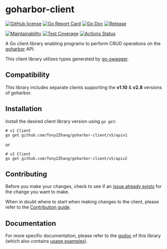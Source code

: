 # goharbor-client
[![GitHub license](https://img.shields.io/github/license/mittwald/goharbor-client.svg?style=flat-square)](https://github.com/TonyZZhang/goharbor-client/blob/master/LICENSE)
[![Go Report Card](https://goreportcard.com/badge/github.com/TonyZZhang/goharbor-client?style=flat-square)](https://goreportcard.com/badge/github.com/TonyZZhang/goharbor-client)
[![Go Doc](https://img.shields.io/badge/godoc-reference-blue.svg?style=flat-square)](https://pkg.go.dev/github.com/TonyZZhang/goharbor-client/v5)
[![Release](https://img.shields.io/github/release/mittwald/goharbor-client.svg?style=flat-square)](https://github.com/TonyZZhang/goharbor-client/releases/latest)

[![Maintainability](https://api.codeclimate.com/v1/badges/a765bafaa29f6f8fdde7/maintainability)](https://codeclimate.com/github/mittwald/goharbor-client/maintainability)
[![Test Coverage](https://api.codeclimate.com/v1/badges/a765bafaa29f6f8fdde7/test_coverage)](https://codeclimate.com/github/mittwald/goharbor-client/test_coverage)
[![Actions Status](https://github.com/TonyZZhang/goharbor-client/workflows/Test/badge.svg)](https://github.com/TonyZZhang/goharbor-client/actions)

A Go client library enabling programs to perform CRUD operations on the [goharbor](https://github.com/goharbor/harbor) API.

This client library utilizes types generated by [go-swagger](https://github.com/go-swagger/go-swagger).

## Compatibility
This library includes separate clients supporting the **v1.10** & **v2.8** versions of goharbor. 

## Installation
Install the desired client library version using `go get`:

```shell script
# v1 Client
go get github.com/TonyZZhang/goharbor-client/v5/apiv1
```

or

```shell script
# v2 Client
go get github.com/TonyZZhang/goharbor-client/v5/apiv2
```

## Contributing
Before you make your changes, check to see if an [issue already exists](https://github.com/TonyZZhang/goharbor-client/issues) for the change you want to make.

When in doubt where to start when making changes to the client, please refer to the [Contribution guide](./CONTRIBUTING.md).

## Documentation
For more specific documentation, please refer to the [godoc](https://pkg.go.dev/github.com/TonyZZhang/goharbor-client/v5) of this library (which also contains [usage examples](https://pkg.go.dev/github.com/TonyZZhang/goharbor-client/v5#pkg-examples)).
